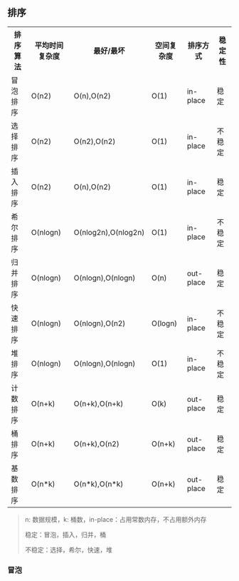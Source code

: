 ## 排序

<table class="tg">
  <tr>
    <th>排序算法</th>
    <th>平均时间复杂度</th>
    <th>最好/最坏</th>
    <th>空间复杂度</th>
    <th>排序方式</th>
    <th>稳定性</th>
  </tr>
  <tr>
    <td>冒泡排序</td>
    <td>O(n2)</td>
    <td>O(n),O(n2)</td>
    <td>O(1)</td>
    <td>in-place</td>
    <td>稳定</td>
  </tr>
  <tr>
    <td>选择排序</td>
    <td>O(n2)</td>
    <td>O(n2),O(n2)</td>
    <td>O(1)</td>
    <td>in-place</td>
    <td>不稳定</td>
  </tr>
  <tr>
    <td>插入排序</td>
    <td>O(n2)</td>
    <td>O(n),O(n2)</td>
    <td>O(1)</td>
    <td>in-place</td>
    <td>稳定</td>
  </tr>
  <tr>
    <td>希尔排序</td>
    <td>O(nlogn)</td>
    <td>O(nlog2n),O(nlog2n)</td>
    <td>O(1)</td>
    <td>in-place</td>
    <td>不稳定</td>
  </tr>
  <tr>
    <td>归并排序</td>
    <td>O(nlogn)</td>
    <td>O(nlogn),O(nlogn)</td>
    <td>O(n)</td>
    <td>out-place</td>
    <td>稳定</td>
  </tr>
  <tr>
    <td>快速排序</td>
    <td>O(nlogn)</td>
    <td>O(nlogn),O(n2)</td>
    <td>O(logn)</td>
    <td>in-place</td>
    <td>不稳定</td>
  </tr>
  <tr>
    <td>堆排序</td>
    <td>O(nlogn)</td>
    <td>O(nlogn),O(nlogn)</td>
    <td>O(1)</td>
    <td>in-place</td>
    <td>不稳定</td>
  </tr>
  <tr>
    <td>计数排序</td>
    <td>O(n+k)</td>
    <td>O(n+k),O(n+k)</td>
    <td>O(k)</td>
    <td>out-place</td>
    <td>稳定</td>
  </tr>
  <tr>
    <td>桶排序</td>
    <td>O(n+k)</td>
    <td>O(n+k),O(n2)</td>
    <td>O(n+k)</td>
    <td>out-place</td>
    <td>稳定</td>
  </tr>
  <tr>
    <td>基数排序</td>
    <td>O(n*k)</td>
    <td>O(n*k),O(n*k)</td>
    <td>O(n+k)</td>
    <td>out-place</td>
    <td>稳定</td>
  </tr>
</table>

> n: 数据规模，k: 桶数，in-place：占用常数内存，不占用额外内存
>
> 稳定：冒泡，插入，归并，桶
>
> 不稳定：选择，希尔，快速，堆

### 冒泡

